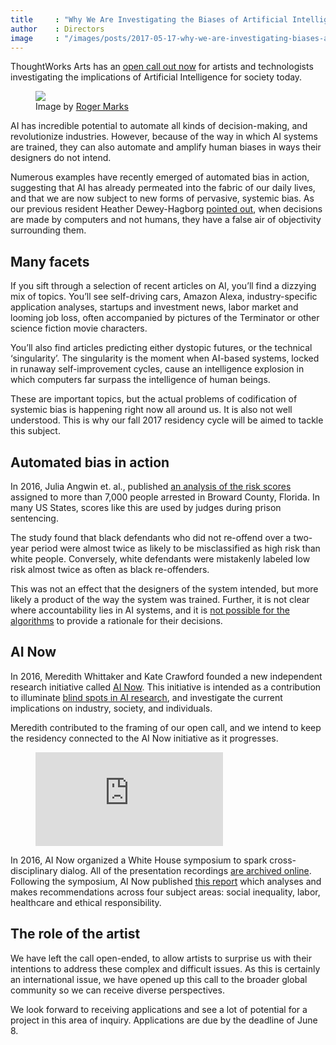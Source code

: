 ```yaml
---
title     : "Why We Are Investigating the Biases of Artificial Intelligence"
author    : Directors
image     : "/images/posts/2017-05-17-why-we-are-investigating-biases-artificial-intelligence/message.jpg"
---
```


<p>ThoughtWorks Arts has an <a href="https://thoughtworksarts.io/open-call/2017-implications-of-ai/">open call out now</a> for artists and technologists investigating the implications of Artificial Intelligence for society today.</p>

<figure>
	<img src="/images/posts/2017-05-17-why-we-are-investigating-biases-artificial-intelligence/message.jpg" />
	<figcaption>Image by <a href="https://www.flickr.com/photos/rpmarks/32144425053/">Roger Marks</a></figcaption>
</figure>

<p>AI has incredible potential to automate all kinds of decision-making, and revolutionize industries. However, because of the way in which AI systems are trained, they can also automate and amplify human biases in ways their designers do not intend.</p>

<!--excerpt-ends-->

<p>Numerous examples have recently emerged of automated bias in action, suggesting that AI has already permeated into the fabric of our daily lives, and that we are now subject to new forms of pervasive, systemic bias. As our previous resident Heather Dewey-Hagborg <a href="https://thenewinquiry.com/sci-fi-crime-drama-with-a-strong-black-lead/">pointed out</a>, when decisions are made by computers and not humans, they have a false air of objectivity surrounding them.</p>

<h2>Many facets</h2>
<p>If you sift through a selection of recent articles on AI, you&rsquo;ll find a dizzying mix of topics. You&rsquo;ll see self-driving cars, Amazon Alexa, industry-specific application analyses, startups and investment news, labor market and looming job loss, often accompanied by pictures of the Terminator or other science fiction movie characters.</p>

<p>You&rsquo;ll also find articles predicting either dystopic futures, or the technical &lsquo;singularity&rsquo;. The singularity is the moment when AI-based systems, locked in runaway self-improvement cycles, cause an intelligence explosion in which computers far surpass the intelligence of human beings.</p>

<p>These are important topics, but the actual problems of codification of systemic bias is happening right now all around us. It is also not well understood. This is why our fall 2017 residency cycle will be aimed to tackle this subject.</p>

<h2>Automated bias in action</h2>
<p>In 2016, Julia Angwin et. al., published <a href="https://www.propublica.org/article/machine-bias-risk-assessments-in-criminal-sentencing">an analysis of the risk scores</a> assigned to more than 7,000 people arrested in Broward County, Florida. In many US States, scores like this are used by judges during prison sentencing.</p>

<p>The study found that black defendants who did not re-offend over a two-year period were almost twice as likely to be misclassified as high risk than white people. Conversely, white defendants were mistakenly labeled low risk almost twice as often as black re-offenders.</p>

<p>This was not an effect that the designers of the system intended, but more likely a product of the way the system was trained. Further, it is not clear where accountability lies in AI systems, and it is <a href="https://www.technologyreview.com/s/604087/the-dark-secret-at-the-heart-of-ai/">not possible for the algorithms</a> to provide a rationale for their decisions.</p>

<h2>AI Now</h2>
<p>In 2016, Meredith Whittaker and Kate Crawford founded a new independent research initiative called <a href="https://artificialintelligencenow.com/">AI Now</a>. This initiative is intended as a contribution to illuminate <a href="http://www.nature.com/news/there-is-a-blind-spot-in-ai-research-1.20805">blind spots in AI research</a>, and investigate the current implications on industry, society, and individuals.</p>

<p>Meredith contributed to the framing of our open call, and we intend to keep the residency connected to the AI Now initiative as it progresses.</p>

<figure class="video">
	<iframe src="https://www.youtube.com/embed/ZsP6n06zKFg" frameborder="0" allowfullscreen></iframe>
</figure>

<p>In 2016, AI Now organized a White House symposium to spark cross-disciplinary dialog. All of the presentation recordings <a href="https://www.youtube.com/playlist?list=PLsHf1QGJz7usWgjBKoZIoJrYugNWSDQDK">are archived online</a>. Following the symposium, AI Now published <a href="https://artificialintelligencenow.com/media/documents/AINowSummaryReport_3_RpmwKHu.pdf">this report</a> which analyses and makes recommendations across four subject areas: social inequality, labor, healthcare and ethical responsibility.</p>

<h2>The role of the artist</h2>
<p>We have left the call open-ended, to allow artists to surprise us with their intentions to address these complex and difficult issues. As this is certainly an international issue, we have opened up this call to the broader global community so we can receive diverse perspectives.</p>

<p>We look forward to receiving applications and see a lot of potential for a project in this area of inquiry. Applications are due by the deadline of June 8.</p>
